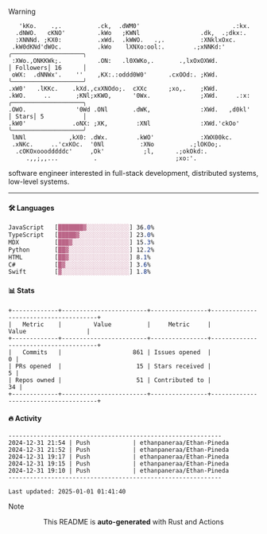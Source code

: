 > [!WARNING]
> ```>     .'.                         .lxx;                            ..    
>    'kKo.    .,.          .ck,  .dWM0'                          .:kx.   
>   .dNWO.   cKNO'         .kWo   ;KWNl                 .dk,  .;dkx:.    
>   :XNNNd. ;KX0:          .xWd.  .kWWO.   .,.          :XNklxOxc.       
>  .kW0dKNd'dWOc.          .kWo    lXNXo:ool:.        .;xNNKd:'          ╭────────────────────╮
>  :XWo.,ONKKWk;.          .ON:   .l0XWKo,.       .,lxOxOXWd.            │ Followers│ 16      │
>  oWX:  .dNNWx'.    ''    ,KX:.:oddd0W0'      .cxOOd:. ;KWd.            ╰────────────────────╯
> .xW0'   .lKKc.    .kXd.,cxXNOdo;.  cXXc      ;xo,.    ;KWd.            
> .kWO.     ..       ;KNl;xKWO,      '0Wx.              ;XWd.     .:x:   ╭────────────────────╮
> .OWO.              '0Wd .ONl       .dWK,              :XWd.   ,d0kl'   │ Stars│ 5           │
> .kW0'             .oNX: ;XK,        :XNl              :XWd.'ckOo'      ╰────────────────────╯
>  lNNl            ,kX0: .dWx.        .kWO'             :XWX00kc.        
>  .xNKc.     ..'cxKOc.  '0Nl          :XNo          .;lOKOo;.           
>   .cOKOxooodddddc'     ,Ok'           ;l,      .;okOkd:.               
>      .,,;,,...          .                      ;xo:'.                  
> ```
> <p>software engineer interested in full-stack development, distributed systems, low-level systems.</p>

---

#### 🛠️ Languages
```css
JavaScript   [███████▓░░░░░░░░░░░░] 36.0%
TypeScript   [█████▓░░░░░░░░░░░░░░] 23.0%
MDX          [███▓░░░░░░░░░░░░░░░░] 15.3%
Python       [██▓░░░░░░░░░░░░░░░░░] 12.2%
HTML         [██▓░░░░░░░░░░░░░░░░░] 8.1%
C#           [█▓░░░░░░░░░░░░░░░░░░] 3.6%
Swift        [▓░░░░░░░░░░░░░░░░░░░] 1.8%
```

#### 📊 Stats
```
+-------------+------------------------+----------------+--------------------------------------+
|   Metric    |         Value          |     Metric     |                Value                 |
+-------------+------------------------+----------------+--------------------------------------+
|   Commits   |                    861 | Issues opened  |                                    0 |
| PRs opened  |                     15 | Stars received |                                    5 |
| Repos owned |                     51 | Contributed to |                                   34 |
+-------------+------------------------+----------------+--------------------------------------+
```

#### 🔥 Activity
```
------------------------------------------------------------
2024-12-31 21:54 | Push            | ethanpaneraa/Ethan-Pineda
2024-12-31 21:52 | Push            | ethanpaneraa/Ethan-Pineda
2024-12-31 19:17 | Push            | ethanpaneraa/Ethan-Pineda
2024-12-31 19:15 | Push            | ethanpaneraa/Ethan-Pineda
2024-12-31 19:10 | Push            | ethanpaneraa/Ethan-Pineda
------------------------------------------------------------

Last updated: 2025-01-01 01:41:40
```

> [!NOTE]
> <p align="center">This README is <b>auto-generated</b> with Rust and Actions</p>